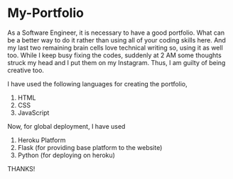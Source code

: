 # My-Portfolio
As a Software Engineer, it is necessary to have a good portfolio. What can be a better way to do it rather than using all of your coding skills here. And my last two remaining brain cells love technical writing so, using it as well too. 
While I keep busy fixing the codes, suddenly at 2 AM some thoughts struck my head and I put them on my Instagram. Thus, I am guilty of being creative too.


I have used the following languages for creating the portfolio,
1. HTML
2. CSS
3. JavaScript

Now, for global deployment, I have used 
1. Heroku Platform
2. Flask (for providing base platform to the website)
3. Python (for deploying on heroku)

THANKS!
